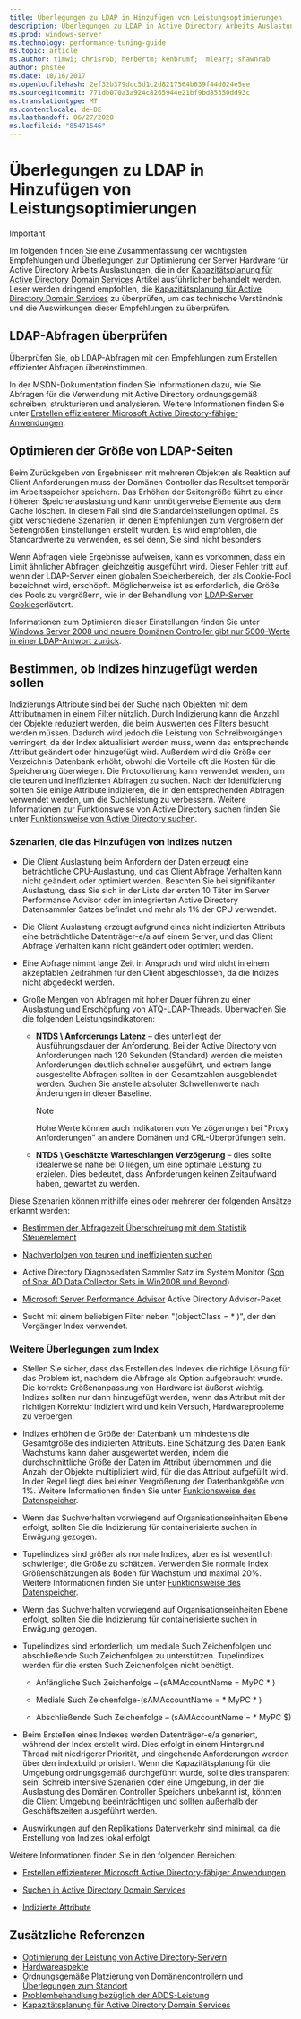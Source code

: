 ```yaml
---
title: Überlegungen zu LDAP in Hinzufügen von Leistungsoptimierungen
description: Überlegungen zu LDAP in Active Directory Arbeits Auslastungen
ms.prod: windows-server
ms.technology: performance-tuning-guide
ms.topic: article
ms.author: timwi; chrisrob; herbertm; kenbrumf;  mleary; shawnrab
author: phstee
ms.date: 10/16/2017
ms.openlocfilehash: 2ef32b379dcc5d1c2d8217564b639f44d024e5ee
ms.sourcegitcommit: 771db070a3a924c8265944e21bf9bd85350dd93c
ms.translationtype: MT
ms.contentlocale: de-DE
ms.lasthandoff: 06/27/2020
ms.locfileid: "85471546"
---
```

# <a name="ldap-considerations-in-adds-performance-tuning"></a>Überlegungen zu LDAP in Hinzufügen von Leistungsoptimierungen

> [!IMPORTANT]
> Im folgenden finden Sie eine Zusammenfassung der wichtigsten Empfehlungen und Überlegungen zur Optimierung der Server Hardware für Active Directory Arbeits Auslastungen, die in der [Kapazitätsplanung für Active Directory Domain Services](https://go.microsoft.com/fwlink/?LinkId=324566) Artikel ausführlicher behandelt werden. Leser werden dringend empfohlen, die [Kapazitätsplanung für Active Directory Domain Services](https://go.microsoft.com/fwlink/?LinkId=324566) zu überprüfen, um das technische Verständnis und die Auswirkungen dieser Empfehlungen zu überprüfen.

## <a name="verify-ldap-queries"></a>LDAP-Abfragen überprüfen

Überprüfen Sie, ob LDAP-Abfragen mit den Empfehlungen zum Erstellen effizienter Abfragen übereinstimmen.

In der MSDN-Dokumentation finden Sie Informationen dazu, wie Sie Abfragen für die Verwendung mit Active Directory ordnungsgemäß schreiben, strukturieren und analysieren. Weitere Informationen finden Sie unter [Erstellen effizienterer Microsoft Active Directory-fähiger Anwendungen](https://msdn.microsoft.com/library/ms808539.aspx).

## <a name="optimize-ldap-page-sizes"></a>Optimieren der Größe von LDAP-Seiten

Beim Zurückgeben von Ergebnissen mit mehreren Objekten als Reaktion auf Client Anforderungen muss der Domänen Controller das Resultset temporär im Arbeitsspeicher speichern. Das Erhöhen der Seitengröße führt zu einer höheren Speicherauslastung und kann unnötigerweise Elemente aus dem Cache löschen. In diesem Fall sind die Standardeinstellungen optimal. Es gibt verschiedene Szenarien, in denen Empfehlungen zum Vergrößern der Seitengrößen Einstellungen erstellt wurden. Es wird empfohlen, die Standardwerte zu verwenden, es sei denn, Sie sind nicht besonders

Wenn Abfragen viele Ergebnisse aufweisen, kann es vorkommen, dass ein Limit ähnlicher Abfragen gleichzeitig ausgeführt wird.  Dieser Fehler tritt auf, wenn der LDAP-Server einen globalen Speicherbereich, der als Cookie-Pool bezeichnet wird, erschöpft.  Möglicherweise ist es erforderlich, die Größe des Pools zu vergrößern, wie in der Behandlung von [LDAP-Server Cookies](https://technet.microsoft.com/windows-server-docs/identity/ad-ds/manage/how-ldap-server-cookies-are-handled)erläutert.

Informationen zum Optimieren dieser Einstellungen finden Sie unter [Windows Server 2008 und neuere Domänen Controller gibt nur 5000-Werte in einer LDAP-Antwort zurück](https://support.microsoft.com/kb/2009267).

## <a name="determine-whether-to-add-indices"></a>Bestimmen, ob Indizes hinzugefügt werden sollen

Indizierungs Attribute sind bei der Suche nach Objekten mit dem Attributnamen in einem Filter nützlich. Durch Indizierung kann die Anzahl der Objekte reduziert werden, die beim Auswerten des Filters besucht werden müssen. Dadurch wird jedoch die Leistung von Schreibvorgängen verringert, da der Index aktualisiert werden muss, wenn das entsprechende Attribut geändert oder hinzugefügt wird. Außerdem wird die Größe der Verzeichnis Datenbank erhöht, obwohl die Vorteile oft die Kosten für die Speicherung überwiegen. Die Protokollierung kann verwendet werden, um die teuren und ineffizienten Abfragen zu suchen. Nach der Identifizierung sollten Sie einige Attribute indizieren, die in den entsprechenden Abfragen verwendet werden, um die Suchleistung zu verbessern. Weitere Informationen zur Funktionsweise von Active Directory suchen finden Sie unter [Funktionsweise von Active Directory suchen](https://technet.microsoft.com/library/cc755809.aspx).

### <a name="scenarios-that-benefit-in-adding-indices"></a>Szenarien, die das Hinzufügen von Indizes nutzen

-   Die Client Auslastung beim Anfordern der Daten erzeugt eine beträchtliche CPU-Auslastung, und das Client Abfrage Verhalten kann nicht geändert oder optimiert werden. Beachten Sie bei signifikanter Auslastung, dass Sie sich in der Liste der ersten 10 Täter im Server Performance Advisor oder im integrierten Active Directory Datensammler Satzes befindet und mehr als 1% der CPU verwendet.

-   Die Client Auslastung erzeugt aufgrund eines nicht indizierten Attributs eine beträchtliche Datenträger-e/a auf einem Server, und das Client Abfrage Verhalten kann nicht geändert oder optimiert werden.

-   Eine Abfrage nimmt lange Zeit in Anspruch und wird nicht in einem akzeptablen Zeitrahmen für den Client abgeschlossen, da die Indizes nicht abgedeckt werden.

- Große Mengen von Abfragen mit hoher Dauer führen zu einer Auslastung und Erschöpfung von ATQ-LDAP-Threads. Überwachen Sie die folgenden Leistungsindikatoren:

    - **NTDS \\ Anforderungs Latenz** – dies unterliegt der Ausführungsdauer der Anforderung. Bei der Active Directory von Anforderungen nach 120 Sekunden (Standard) werden die meisten Anforderungen deutlich schneller ausgeführt, und extrem lange ausgestellte Abfragen sollten in den Gesamtzahlen ausgeblendet werden. Suchen Sie anstelle absoluter Schwellenwerte nach Änderungen in dieser Baseline.

        > [!NOTE]
        > Hohe Werte können auch Indikatoren von Verzögerungen bei "Proxy Anforderungen" an andere Domänen und CRL-Überprüfungen sein.

    - **NTDS \\ Geschätzte Warteschlangen Verzögerung** – dies sollte idealerweise nahe bei 0 liegen, um eine optimale Leistung zu erzielen. Dies bedeutet, dass Anforderungen keinen Zeitaufwand haben, gewartet zu werden.

Diese Szenarien können mithilfe eines oder mehrerer der folgenden Ansätze erkannt werden:

-   [Bestimmen der Abfragezeit Überschreitung mit dem Statistik Steuerelement](https://msdn.microsoft.com/library/ms808539.aspx)

-   [Nachverfolgen von teuren und ineffizienten suchen](https://msdn.microsoft.com/library/ms808539.aspx)

-   Active Directory Diagnosedaten Sammler Satz im System Monitor ([Son of Spa: AD Data Collector Sets in Win2008 und Beyond](https://blogs.technet.com/b/askds/archive/2010/06/08/son-of-spa-ad-data-collector-sets-in-win2008-and-beyond.aspx))

-   [Microsoft Server Performance Advisor](../../../server-performance-advisor/microsoft-server-performance-advisor.md) Active Directory Advisor-Paket

-   Sucht mit einem beliebigen Filter neben "(objectClass = \* )", der den Vorgänger Index verwendet.

### <a name="other-index-considerations"></a>Weitere Überlegungen zum Index

-   Stellen Sie sicher, dass das Erstellen des Indexes die richtige Lösung für das Problem ist, nachdem die Abfrage als Option aufgebraucht wurde. Die korrekte Größenanpassung von Hardware ist äußerst wichtig. Indizes sollten nur dann hinzugefügt werden, wenn das Attribut mit der richtigen Korrektur indiziert wird und kein Versuch, Hardwareprobleme zu verbergen.

-   Indizes erhöhen die Größe der Datenbank um mindestens die Gesamtgröße des indizierten Attributs. Eine Schätzung des Daten Bank Wachstums kann daher ausgewertet werden, indem die durchschnittliche Größe der Daten im Attribut übernommen und die Anzahl der Objekte multipliziert wird, für die das Attribut aufgefüllt wird. In der Regel liegt dies bei einer Vergrößerung der Datenbankgröße von 1%. Weitere Informationen finden Sie unter [Funktionsweise des Datenspeicher](https://technet.microsoft.com/library/cc772829.aspx).

-   Wenn das Suchverhalten vorwiegend auf Organisationseinheiten Ebene erfolgt, sollten Sie die Indizierung für containerisierte suchen in Erwägung gezogen.

-   Tupelindizes sind größer als normale Indizes, aber es ist wesentlich schwieriger, die Größe zu schätzen. Verwenden Sie normale Index Größenschätzungen als Boden für Wachstum und maximal 20%. Weitere Informationen finden Sie unter [Funktionsweise des Datenspeicher](https://technet.microsoft.com/library/cc772829.aspx).

-   Wenn das Suchverhalten vorwiegend auf Organisationseinheiten Ebene erfolgt, sollten Sie die Indizierung für containerisierte suchen in Erwägung gezogen.

-   Tupelindizes sind erforderlich, um mediale Such Zeichenfolgen und abschließende Such Zeichenfolgen zu unterstützen. Tupelindizes werden für die ersten Such Zeichenfolgen nicht benötigt.

    -   Anfängliche Such Zeichenfolge – (sAMAccountName = MyPC \* )

    -   Mediale Such Zeichenfolge-(sAMAccountName = \* MyPC \* )

    -   Abschließende Such Zeichenfolge – (sAMAccountName = \* MyPC $)

-   Beim Erstellen eines Indexes werden Datenträger-e/a generiert, während der Index erstellt wird. Dies erfolgt in einem Hintergrund Thread mit niedrigerer Priorität, und eingehende Anforderungen werden über den indexbuild priorisiert. Wenn die Kapazitätsplanung für die Umgebung ordnungsgemäß durchgeführt wurde, sollte dies transparent sein. Schreib intensive Szenarien oder eine Umgebung, in der die Auslastung des Domänen Controller Speichers unbekannt ist, könnten die Client Umgebung beeinträchtigen und sollten außerhalb der Geschäftszeiten ausgeführt werden.

-   Auswirkungen auf den Replikations Datenverkehr sind minimal, da die Erstellung von Indizes lokal erfolgt

Weitere Informationen finden Sie in den folgenden Bereichen:

-   [Erstellen effizienterer Microsoft Active Directory-fähiger Anwendungen](https://msdn.microsoft.com/library/ms808539.aspx)

-   [Suchen in Active Directory Domain Services](https://msdn.microsoft.com/library/aa746427.aspx)

-   [Indizierte Attribute](https://msdn.microsoft.com/library/windows/desktop/ms677112.aspx)

## <a name="additional-references"></a>Zusätzliche Referenzen

- [Optimierung der Leistung von Active Directory-Servern](index.md)
- [Hardwareaspekte](hardware-considerations.md)
- [Ordnungsgemäße Platzierung von Domänencontrollern und Überlegungen zum Standort](site-definition-considerations.md)
- [Problembehandlung bezüglich der ADDS-Leistung](troubleshoot.md)
- [Kapazitätsplanung für Active Directory Domain Services](https://go.microsoft.com/fwlink/?LinkId=324566)
